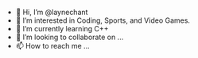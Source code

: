 - 👋 Hi, I’m @laynechant
- 👀 I’m interested in Coding, Sports, and Video Games.
- 🌱 I’m currently learning C++
- 💞️ I’m looking to collaborate on ...
- 📫 How to reach me ...

<!---
laynechant/laynechant is a ✨ special ✨ repository because its `README.md` (this file) appears on your GitHub profile.
You can click the Preview link to take a look at your changes.
--->
